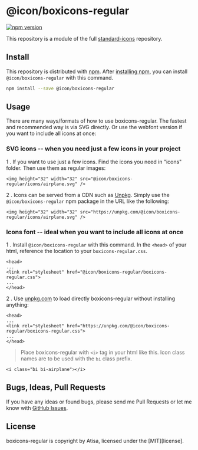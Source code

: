 # @icon/boxicons-regular

[![npm version](https://img.shields.io/npm/v/@icon/boxicons-regular.svg)](https://www.npmjs.org/package/@icon/boxicons-regular)

This repository is a module of the full [standard-icons][standard-icons] repository.

## Install

This repository is distributed with [npm]. After [installing npm][install-npm], you can install `@icon/boxicons-regular` with this command.

```bash
npm install --save @icon/boxicons-regular
```

## Usage

There are many ways/formats of how to use boxicons-regular. The fastest and recommended way is via SVG directly. Or use the webfont version if you want to include all icons at once:

### SVG icons -- when you need just a few icons in your project

1 . If you want to use just a few icons. Find the icons you need in "icons" folder. Then use them as regular images:

```
<img height="32" width="32" src="@icon/boxicons-regular/icons/airplane.svg" />
```

2 . Icons can be served from a CDN such as [Unpkg][Unpkg]. Simply use the `@icon/boxicons-regular` npm package in the URL like the following:

```
<img height="32" width="32" src="https://unpkg.com/@icon/boxicons-regular/icons/airplane.svg" />
```

### Icons font -- ideal when you want to include all icons at once

1 . Install `@icon/boxicons-regular` with this command. In the `<head>` of your html, reference the location to your `boxicons-regular.css`.

```
<head>
...
<link rel="stylesheet" href="@icon/boxicons-regular/boxicons-regular.css">
...
</head>
```

2 . Use [unpkg.com][Unpkg] to load directly boxicons-regular without installing anything:

```
<head>
...
<link rel="stylesheet" href="https://unpkg.com/@icon/boxicons-regular/boxicons-regular.css">
...
</head>
```

> Place boxicons-regular with `<i>` tag in your html like this. Icon class names are to be used with the `bi` class prefix.

```
<i class="bi bi-airplane"></i>
```


## Bugs, Ideas, Pull Requests

If you have any ideas or found bugs, please send me Pull Requests or let me know with [GitHub Issues][github issues].

## License

boxicons-regular is copyright by Atisa, licensed under the [MIT][license].

[MIT]: https://opensource.org/licenses/MIT
[SIL]: http://scripts.sil.org/OFL
[standard-icons]: https://github.com/thecreation/standard-icons
[npm]: https://www.npmjs.com/
[install-npm]: https://docs.npmjs.com/getting-started/installing-node
[sass]: http://sass-lang.com/
[github issues]: https://github.com/thecreation/standard-icons/issues
[Unpkg]: https://unpkg.com